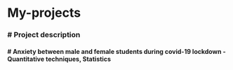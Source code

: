 # My-projects
<h3> # Project description </h3>
<h4># Anxiety between male and female students during covid-19 lockdown - Quantitative techniques, Statistics </h4>
